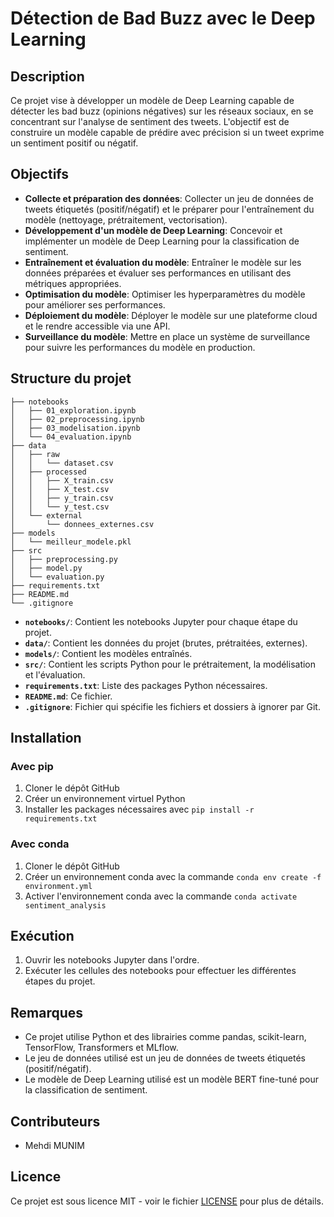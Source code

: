 # Détection de Bad Buzz avec le Deep Learning

## Description

Ce projet vise à développer un modèle de Deep Learning capable de détecter les bad buzz (opinions négatives) sur les réseaux sociaux, en se concentrant sur l'analyse de sentiment des tweets. L'objectif est de construire un modèle capable de prédire avec précision si un tweet exprime un sentiment positif ou négatif.

## Objectifs

*   **Collecte et préparation des données**: Collecter un jeu de données de tweets étiquetés (positif/négatif) et le préparer pour l'entraînement du modèle (nettoyage, prétraitement, vectorisation).
*   **Développement d'un modèle de Deep Learning**: Concevoir et implémenter un modèle de Deep Learning pour la classification de sentiment.
*   **Entraînement et évaluation du modèle**: Entraîner le modèle sur les données préparées et évaluer ses performances en utilisant des métriques appropriées.
*   **Optimisation du modèle**: Optimiser les hyperparamètres du modèle pour améliorer ses performances.
*   **Déploiement du modèle**: Déployer le modèle sur une plateforme cloud et le rendre accessible via une API.
*   **Surveillance du modèle**: Mettre en place un système de surveillance pour suivre les performances du modèle en production.

## Structure du projet

```
├── notebooks
│   ├── 01_exploration.ipynb
│   ├── 02_preprocessing.ipynb
│   ├── 03_modelisation.ipynb
│   └── 04_evaluation.ipynb
├── data
│   ├── raw
│   │   └── dataset.csv
│   ├── processed
│   │   ├── X_train.csv
│   │   ├── X_test.csv
│   │   ├── y_train.csv
│   │   └── y_test.csv
│   └── external
│       └── donnees_externes.csv
├── models
│   └── meilleur_modele.pkl
├── src
│   ├── preprocessing.py
│   ├── model.py
│   └── evaluation.py
├── requirements.txt
├── README.md
└── .gitignore
```

*   **`notebooks/`**: Contient les notebooks Jupyter pour chaque étape du projet.
*   **`data/`**: Contient les données du projet (brutes, prétraitées, externes).
*   **`models/`**: Contient les modèles entraînés.
*   **`src/`**: Contient les scripts Python pour le prétraitement, la modélisation et l'évaluation.
*   **`requirements.txt`**: Liste des packages Python nécessaires.
*   **`README.md`**: Ce fichier.
*   **`.gitignore`**: Fichier qui spécifie les fichiers et dossiers à ignorer par Git.

## Installation

### Avec pip

1. Cloner le dépôt GitHub
2. Créer un environnement virtuel Python
3. Installer les packages nécessaires avec `pip install -r requirements.txt`

### Avec conda

1. Cloner le dépôt GitHub
2. Créer un environnement conda avec la commande `conda env create -f environment.yml`
3. Activer l'environnement conda avec la commande `conda activate sentiment_analysis`


## Exécution

1.  Ouvrir les notebooks Jupyter dans l'ordre.
2.  Exécuter les cellules des notebooks pour effectuer les différentes étapes du projet.

## Remarques

*   Ce projet utilise Python et des librairies comme pandas, scikit-learn, TensorFlow, Transformers et MLflow.
*   Le jeu de données utilisé est un jeu de données de tweets étiquetés (positif/négatif).
*   Le modèle de Deep Learning utilisé est un modèle BERT fine-tuné pour la classification de sentiment.

## Contributeurs

*   Mehdi MUNIM

## Licence

Ce projet est sous licence MIT - voir le fichier [LICENSE](LICENSE) pour plus de détails.

